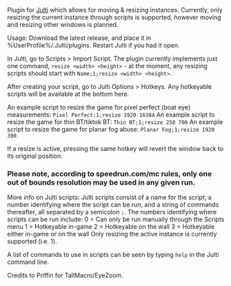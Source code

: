 Plugin for [Julti](https://github.com/duncanruns/julti) which allows for moving & resizing instances. Currently, only resizing the current instance through scripts is supported, however moving and resizing other windows is planned.

Usage:
Download the latest release, and place it in %UserProfile%/.Julti/plugins. Restart Julti if you had it open.

In Julti, go to Scripts > Import Script. The plugin currently implements just one command, `resize <width> <height>` - at the moment, any resizing scripts should start with `Name;1;resize <width> <height>`.

After creating your script, go to Julti Options > Hotkeys. Any hotkeyable scripts will be available at the bottom here.

An example script to resize the game for pixel perfect (boat eye) measurements:
`Pixel Perfect;1;resize 1920 16384`
An example script to resize the game for thin BT/tiktok BT:
`Thin BT;1;resize 250 700`
An example script to resize the game for planar fog abuse:
`Planar Fog;1;resize 1920 300`

If a resize is active, pressing the same hotkey will revert the window back to its original position.

### Please note, according to speedrun.com/mc rules, only one out of bounds resolution may be used in any given run.

More info on Julti scripts:
Julti scripts consist of a name for the script, a number identifying where the script can be run, and a string of commands thereafter, all separated by a semicolon `;`.
The numbers identifying where scripts can be run include:
0 = Can only be run manually through the Scripts menu
1 = Hotkeyable in-game
2 = Hotkeyable on the wall
3 = Hotkeyable either in-game or on the wall
Only resizing the active instance is currently supported (i.e. 1).

A list of commands to use in scripts can be seen by typing `help` in the Julti command line.

Credits to Priffin for TallMacro/EyeZoom.
